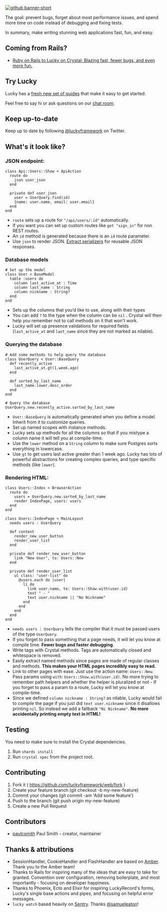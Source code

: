 [![github banner-short](https://user-images.githubusercontent.com/22394/26989908-dd99cc2c-4d22-11e7-9576-c6aeada2bd63.png)](http://luckyframework.org)

The goal: prevent bugs, forget about most performance issues, and spend more
time on code instead of debugging and fixing tests.

In summary, make writing stunning web applications fast, fun, and easy.

## Coming from Rails?

- [Ruby on Rails to Lucky on Crystal: Blazing fast, fewer bugs, and even more fun.
  ](https://hackernoon.com/ruby-on-rails-to-lucky-on-crystal-blazing-fast-fewer-bugs-and-even-more-fun-104010913fec)

## Try Lucky

Lucky has a [fresh new set of guides](https://luckyframework.org/guides/) that
make it easy to get started.

Feel free to say hi or ask questions on our
[chat room](https://gitter.im/luckyframework/Lobby).

## Keep up-to-date

Keep up to date by following [@luckyframework](https://twitter.com/luckyframework) on Twitter.

## What's it look like?

### JSON endpoint:

```crystal
class Api::Users::Show < ApiAction
  route do
    json user_json
  end

  private def user_json
    user = UserQuery.find(id)
    {name: user.name, email: user.email}
  end
end
```

- `route` sets up a route for `"/api/users/:id"` automatically.
- If you want you can set up custom routes like `get "sign_in"` for non REST routes.
- An `id` method is generated because there is an `id` route parameter.
- Use `json` to render JSON. [Extract
  serializers](https://luckyframework.org/guides/writing-json-apis/#respond-with-json)
  for reusable JSON responses.

### Database models

```crystal
# Set up the model
class User < BaseModel
  table :users do
    column last_active_at : Time
    column last_name : String
    column nickname : String?
  end
end
```

- Sets up the columns that you’d like to use, along with their types
- You can add `?` to the type when the column can be `nil` . Crystal will then
  help you remember not to call methods on it that won't work.
- Lucky will set up presence validations for required fields
  (`last_active_at` and `last_name` since they are not marked as nilable).

### Querying the database

```crystal
# Add some methods to help query the database
class UserQuery < User::BaseQuery
  def recently_active
    last_active_at.gt(1.week.ago)
  end

  def sorted_by_last_name
    last_name.lower.desc_order
  end
end

# Query the database
UserQuery.new.recently_active.sorted_by_last_name
```

- `User::BaseQuery` is automatically generated when you define a model. Inherit
  from it to customize queries.
- Set up named scopes with instance methods.
- Lucky sets up methods for all the columns so that if you mistype a column
  name it will tell you at compile-time.
- Use the `lower` method on a `String` column to make sure Postgres sorts
  everything in lowercase.
- Use `gt` to get users last active greater than 1 week ago. Lucky has lots
  of powerful abstractions for creating complex queries, and type specific
  methods (like `lower`).

### Rendering HTML:

```crystal
class Users::Index < BrowserAction
  route do
    users = UserQuery.new.sorted_by_last_name
    render IndexPage, users: users
  end
end

class Users::IndexPage < MainLayout
  needs users : UserQuery

  def content
    render_new_user_button
    render_user_list
  end

  private def render_new_user_button
    link "New User", to: Users::New
  end

  private def render_user_list
    ul class: "user-list" do
      @users.each do |user|
        li do
          link user.name, to: Users::Show.with(user.id)
          text " - "
          text user.nickname || "No Nickname"
        end
      end
    end
  end
end
```

- `needs users : UserQuery` tells the compiler that it must be passed users
  of the type `UserQuery`.
- If you forget to pass something that a page needs, it will let you know at
  compile time. **Fewer bugs and faster debugging**.
- Write tags with Crystal methods. Tags are automatically closed and
  whitespace is removed.
- Easily extract named methods since pages are made of regular classes and
  methods. **This makes your HTML pages incredibly easy to read.**
- Link to other pages with ease. Just use the action name: `Users::New`. Pass
  params using `with`: `Users::Show.with(user.id)`. No more trying to remember path
  helpers and whether the helper is pluralized or not - If you forget to pass a
  param to a route, Lucky will let you know at compile-time.
- Since we defined `column nickname : String?` as nilable, Lucky would fail
  to compile the page if you just did `text user.nickname` since it disallows
  printing `nil`. So instead we add a fallback `"Ni Nickname"`. **No more
  accidentally printing empty text in HTML!**

## Testing

You need to make sure to install the Crystal dependencies.

1. Run `shards install`
1. Run `crystal spec` from the project root.

## Contributing

1. Fork it ( https://github.com/luckyframework/web/fork )
2. Create your feature branch (git checkout -b my-new-feature)
3. Commit your changes (git commit -am 'Add some feature')
4. Push to the branch (git push origin my-new-feature)
5. Create a new Pull Request

## Contributors

- [paulcsmith](https://github.com/paulcsmith) Paul Smith - creator, maintainer

## Thanks & attributions

- SessionHandler, CookieHandler and FlashHandler are based on [Amber](https://github.com/amberframework/amber). Thank you to the Amber team!
- Thanks to Rails for inspiring many of the ideas that are easy to take for
  granted. Convention over configuration, removing boilerplate, and most
  importantly - focusing on developer happiness.
- Thanks to Phoenix, Ecto and Elixir for inspiring LuckyRecord's forms,
  Lucky's single base actions and pipes, and focusing on helpful error
  messages.
- `lucky watch` based heavily on [Sentry](https://github.com/samueleaton/sentry). Thanks [@samueleaton](https://github.com/samueleaton)!
